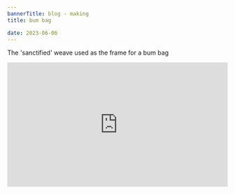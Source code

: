 ```yaml
---
bannerTitle: blog - making
title: bum bag

date: 2023-06-06
---
```



The 'sanctified' weave used as the frame for a bum bag
<div style="position: relative; padding-bottom: 56.25%; height: 0; overflow: hidden;">
    <iframe src="https://www.youtube.com/embed/3NQhnKb3z4I" style="position: absolute; top: 0; left: 0; width: 100%; height: 100%; border:0;" allowfullscreen title="YouTube Video"></iframe>
</div>

